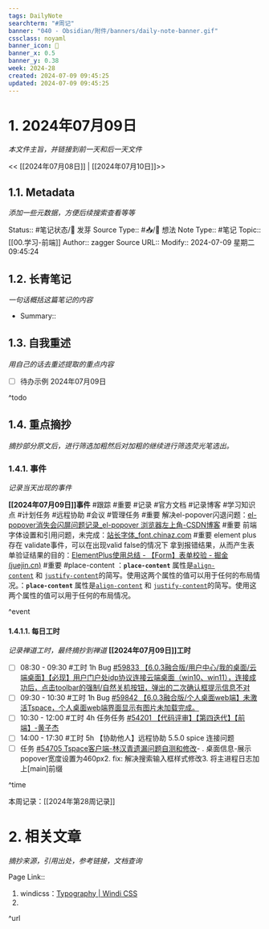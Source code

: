 ```yaml
---
tags: DailyNote
searchterm: "#周记"
banner: "040 - Obsidian/附件/banners/daily-note-banner.gif"
cssclass: noyaml
banner_icon: 💌
banner_x: 0.5
banner_y: 0.38
week: 2024-28
created: 2024-07-09 09:45:25
updated: 2024-07-09 09:45:25
---
```


# 1. 2024年07月09日

_本文件主旨，并链接到前一天和后一天文件_

<< [[2024年07月08日]] | [[2024年07月10日]]>>

## 1.1. Metadata

_添加一些元数据，方便后续搜索查看等等_

Status:: #笔记状态/🌱 发芽
Source Type:: #📥/💭 想法 
Note Type:: #笔记
Topic:: [[00.学习-前端]]
Author:: zagger
Source URL::
Modify:: 2024-07-09 星期二 09:45:24

## 1.2. 长青笔记

_一句话概括这篇笔记的内容_

- Summary::

## 1.3. 自我重述

_用自己的话去重述提取的重点内容_

- [ ] 待办示例 2024年07月09日

^todo

## 1.4. 重点摘抄

_摘抄部分原文后，进行筛选加粗然后对加粗的继续进行筛选荧光笔选出。_

### 1.4.1. 事件

_记录当天出现的事件_

**[[2024年07月09日]]事件** 
#跟踪 #重要 #记录 #官方文档 #记录博客 #学习知识点 #计划任务 #远程协助 #会议 #管理任务
#重要 解决el-popover闪退问题：[el-popover消失会闪屏问题记录_el-popover 浏览器左上角-CSDN博客](https://blog.csdn.net/weixin_43909743/article/details/127620894)
#重要 前端字体设置和引用问题，未完成：[站长字体_font.chinaz.com](https://font.chinaz.com/so/sourcehansans.html)
#重要 element plus 存在 validate事件，可以在出现valid false的情况下 拿到报错结果，从而产生表单验证结果的目的：[ElementPlus使用总结 - 【Form】表单校验 - 掘金 (juejin.cn)](https://juejin.cn/post/7253115535483453497)
#重要 #place-content ：**`place-content`** 属性是[`align-content`](https://developer.mozilla.org/zh-CN/docs/Web/CSS/align-content) 和 [`justify-content`](https://developer.mozilla.org/zh-CN/docs/Web/CSS/justify-content)的简写。使用这两个属性的值可以用于任何的布局情况。：**`place-content`** 属性是[`align-content`](https://developer.mozilla.org/zh-CN/docs/Web/CSS/align-content) 和 [`justify-content`](https://developer.mozilla.org/zh-CN/docs/Web/CSS/justify-content)的简写。使用这两个属性的值可以用于任何的布局情况。

^event

#### 1.4.1.1. 每日工时

_记录禅道工时，最终摘抄到禅道_
**[[2024年07月09日]]工时**
- [ ] 08:30 - 09:30 #工时  1h Bug [#59833 【6.0.3融合版/用户中心/我的桌面/云端桌面】【必现】用户门户处idp协议连接云端桌面（win10、win11），连接成功后，点击toolbar的强制/自然关机按钮，弹出的二次确认框提示信息不对](http://172.16.203.12/zentao/bug-view-59833.html?onlybody=yes)
- [ ] 09:30 - 10:30 #工时  1h Bug [#59842 【6.0.3融合版/个人桌面web端】未激活Tspace，个人桌面web端界面显示有图片未加载完成。](http://172.16.203.12/zentao/bug-view-59842.html?onlybody=yes)
- [ ] 10:30 - 12:00 #工时  4h 任务任务 [#54201 【代码评审】【第四迭代】【前端】-黄子杰](http://172.16.203.12/zentao/task-view-54201.html?onlybody=yes)
- [ ] 14:00 - 17:30 #工时  5h 【协助他人】远程协助 5.5.0 spice 连接问题
- [ ] 任务 [#54705 Tspace客户端-林汉青遗漏问题自测和修改](http://172.16.203.12/zentao/task-view-54705.html?onlybody=yes)- . 桌面信息-展示popover宽度设置为460px2. fix: 解决搜索输入框样式修改3. 将主进程日志加上[main]前缀

^time

本周记录：[[2024年第28周记录]]

# 2. 相关文章

_摘抄来源，引用出处，参考链接，文档查询_

Page Link::
1. windicss：[Typography | Windi CSS](https://windicss.org/utilities/general/typography.html#line-height)
2. 
^url
